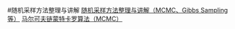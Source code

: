 #随机采样方法整理与讲解
[随机采样方法整理与讲解（MCMC、Gibbs Sampling等）](https://www.cnblogs.com/xbinworld/p/4266146.html)
[马尔可夫链蒙特卡罗算法（MCMC）](https://zhuanlan.zhihu.com/p/37121528)